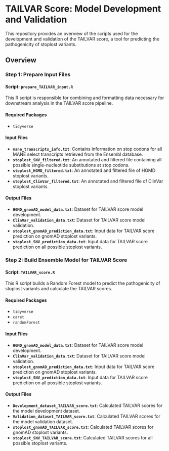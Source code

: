 # TAILVAR Score: Model Development and Validation

This repository provides an overview of the scripts used for the development and validation of the TAILVAR score, a tool for predicting the pathogenicity of stoplost variants.

## Overview

### Step 1: Prepare Input Files
#### Script: `prepare_TAILVAR_input.R`
This R script is responsible for combining and formatting data necessary for downstream analysis in the TAILVAR score pipeline.

#### Required Packages
- `tidyverse`

#### Input Files
- **`mane_transcripts_info.txt`**: Contains information on stop codons for all MANE select transcripts retrieved from the Ensembl database.
- **`stoplost_SNV_filtered.txt`**: An annotated and filtered file containing all possible single-nucleotide substitutions at stop codons.
- **`stoplost_HGMD_filtered.txt`**: An annotated and filtered file of HGMD stoplost variants.
- **`stoplost_ClinVar_filtered.txt`**: An annotated and filtered file of ClinVar stoplost variants.

#### Output Files
- **`HGMD_gnomAD_model_data.txt`**: Dataset for TAILVAR score model development.
- **`ClinVar_validation_data.txt`**: Dataset for TAILVAR score model validation.
- **`stoplost_gnomAD_prediction_data.txt`**: Input data for TAILVAR score prediction on gnomAD stoplost variants.
- **`stoplost_SNV_prediction_data.txt`**: Input data for TAILVAR score prediction on all possible stoplost variants.

### Step 2: Build Ensemble Model for TAILVAR Score
#### Script: `TAILVAR_score.R`
This R script builds a Random Forest model to predict the pathogenicity of stoplost variants and calculate the TAILVAR scores.

#### Required Packages
- `tidyverse`
- `caret`
- `randomForest`

#### Input Files
- **`HGMD_gnomAD_model_data.txt`**: Dataset for TAILVAR score model development.
- **`ClinVar_validation_data.txt`**: Dataset for TAILVAR score model validation.
- **`stoplost_gnomAD_prediction_data.txt`**: Input data for TAILVAR score prediction on gnomAD stoplost variants.
- **`stoplost_SNV_prediction_data.txt`**: Input data for TAILVAR score prediction on all possible stoplost variants.

#### Output Files
- **`Development_dataset_TAILVAR_score.txt`**: Calculated TAILVAR scores for the model development dataset.
- **`Validation_dataset_TAILVAR_score.txt`**: Calculated TAILVAR scores for the model validation dataset.
- **`stoplost_gnomAD_TAILVAR_score.txt`**: Calculated TAILVAR scores for gnomAD stoplost variants.
- **`stoplost_SNV_TAILVAR_score.txt`**: Calculated TAILVAR scores for all possible stoplost variants.
